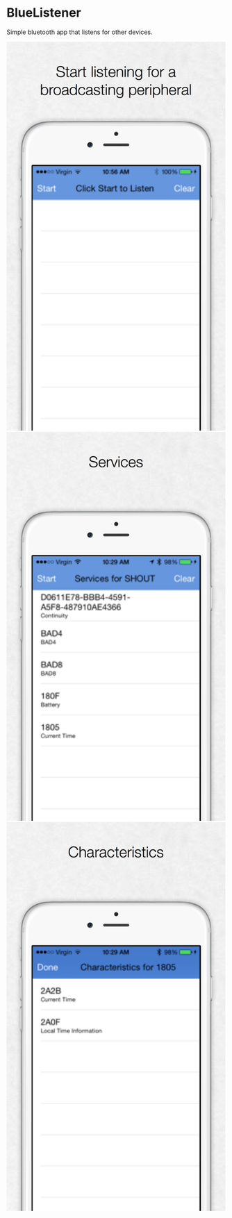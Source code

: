# BlueListener
Simple bluetooth app that listens for other devices.

![](https://github.com/melbrng/BlueListener/blob/master/images/Device1.jpg)
![](https://github.com/melbrng/BlueListener/blob/master/images/Device2.jpg)
![](https://github.com/melbrng/BlueListener/blob/master/images/Device3.jpg)


